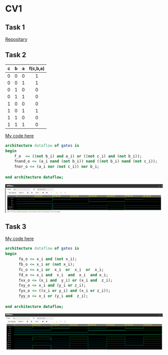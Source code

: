 # CV1

## Task 1

[Repositary](https://github.com/Vitekmasa)

## Task 2
| **c** | **b** |**a** | **f(c,b,a)** |
| :-: | :-: | :-: | :-: |
| 0 | 0 | 0 | 1 |
| 0 | 0 | 1 | 1 |
| 0 | 1 | 0 | 0 |
| 0 | 1 | 1 | 0 |
| 1 | 0 | 0 | 0 |
| 1 | 0 | 1 | 1 |
| 1 | 1 | 0 | 0 |
| 1 | 1 | 1 | 0 |

[My code here](https://www.edaplayground.com/x/gzeu)

```VHDL
architecture dataflow of gates is
begin
    f_o  <= ((not b_i) and a_i) or ((not c_i) and (not b_i));
    fnand_o <= (a_i nand (not b_i)) nand ((not b_i) nand (not c_i));  
    fnor_o <= (a_i nor (not c_i)) nor b_i;

end architecture dataflow;
```

![Task1](Images/CV1.png)

## Task 3
[My code here](https://www.edaplayground.com/x/9Et_)

```VHDL
architecture dataflow of gates is
begin
      fa_o <= x_i and (not x_i);
      fb_o <= x_i or (not x_i);
      fc_o <= x_i or  x_i  or  x_i  or  x_i;
      fd_o <= x_i and  x_i  and  x_i  and x_i;
      fxx_o <= (x_i and  y_i) or (x_i and  z_i);
      fxy_o <= x_i and (y_i or z_i);
      fyx_o <= ((x_i or y_i) and (x_i or z_i));
      fyy_o <= x_i or (y_i and  z_i);

end architecture dataflow;
```

![Task 2](Images/Task2.png)
